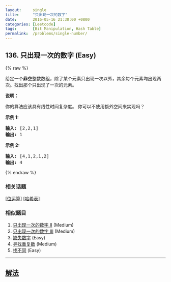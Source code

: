 ```yaml
---
layout:     single
title:      "只出现一次的数字"
date:       2016-05-16 21:30:00 +0800
categories: [Leetcode]
tags:       [Bit Manipulation, Hash Table]
permalink:  /problems/single-number/
---
```


## 136. 只出现一次的数字 (Easy)

{% raw %}

<p>给定一个<strong>非空</strong>整数数组，除了某个元素只出现一次以外，其余每个元素均出现两次。找出那个只出现了一次的元素。</p>

<p><strong>说明：</strong></p>

<p>你的算法应该具有线性时间复杂度。 你可以不使用额外空间来实现吗？</p>

<p><strong>示例 1:</strong></p>

<pre><strong>输入:</strong> [2,2,1]
<strong>输出:</strong> 1
</pre>

<p><strong>示例&nbsp;2:</strong></p>

<pre><strong>输入:</strong> [4,1,2,1,2]
<strong>输出:</strong> 4</pre>

{% endraw %}

### 相关话题
  [[位运算](https://github.com/openset/leetcode/tree/master/tag/bit-manipulation/README.md)]
  [[哈希表](https://github.com/openset/leetcode/tree/master/tag/hash-table/README.md)]

### 相似题目
  1. [只出现一次的数字 II](/problems/single-number-ii) (Medium)
  1. [只出现一次的数字 III](/problems/single-number-iii) (Medium)
  1. [缺失数字](/problems/missing-number) (Easy)
  1. [寻找重复数](/problems/find-the-duplicate-number) (Medium)
  1. [找不同](/problems/find-the-difference) (Easy)

---

## [解法](https://github.com/openset/leetcode/tree/master/problems/single-number)

